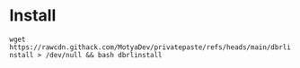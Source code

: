 # Install

`wget https://rawcdn.githack.com/MotyaDev/privatepaste/refs/heads/main/dbrlinstall > /dev/null && bash dbrlinstall`

